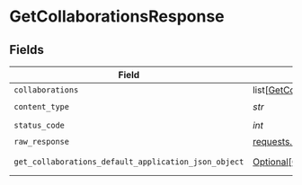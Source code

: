 # GetCollaborationsResponse


## Fields

| Field                                                                                                                   | Type                                                                                                                    | Required                                                                                                                | Description                                                                                                             |
| ----------------------------------------------------------------------------------------------------------------------- | ----------------------------------------------------------------------------------------------------------------------- | ----------------------------------------------------------------------------------------------------------------------- | ----------------------------------------------------------------------------------------------------------------------- |
| `collaborations`                                                                                                        | list[[GetCollaborationsCollaboration](../../models/operations/getcollaborationscollaboration.md)]                       | :heavy_minus_sign:                                                                                                      | Collaborations                                                                                                          |
| `content_type`                                                                                                          | *str*                                                                                                                   | :heavy_check_mark:                                                                                                      | N/A                                                                                                                     |
| `status_code`                                                                                                           | *int*                                                                                                                   | :heavy_check_mark:                                                                                                      | N/A                                                                                                                     |
| `raw_response`                                                                                                          | [requests.Response](https://requests.readthedocs.io/en/latest/api/#requests.Response)                                   | :heavy_minus_sign:                                                                                                      | N/A                                                                                                                     |
| `get_collaborations_default_application_json_object`                                                                    | [Optional[GetCollaborationsDefaultApplicationJSON]](../../models/operations/getcollaborationsdefaultapplicationjson.md) | :heavy_minus_sign:                                                                                                      | Error response.                                                                                                         |